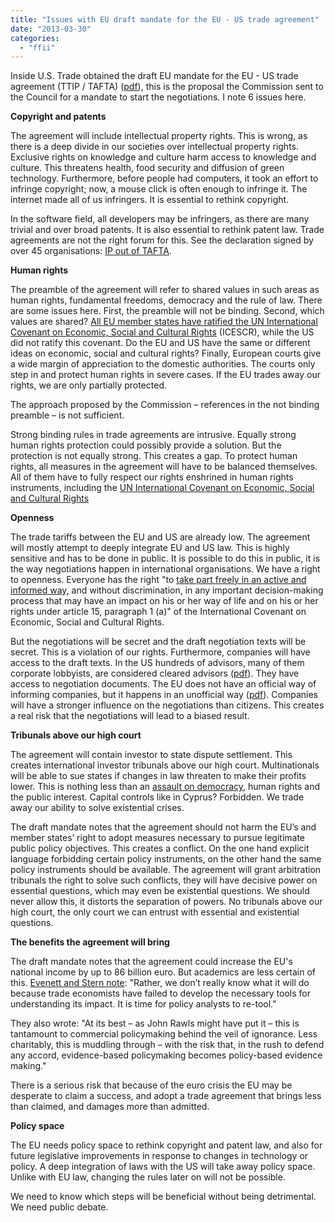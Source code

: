 ```yaml
---
title: "Issues with EU draft mandate for the EU - US trade agreement"
date: "2013-03-30"
categories: 
  - "ffii"
---
```


Inside U.S. Trade obtained the draft EU mandate for the EU - US trade agreement (TTIP / TAFTA) ([pdf](http://www.s2bnetwork.org/fileadmin/dateien/downloads/EU_Draft_Mandate_-_Inside_US_Trade.pdf)), this is the proposal the Commission sent to the Council for a mandate to start the negotiations. I note 6 issues here.

**Copyright and patents**

The agreement will include intellectual property rights. This is wrong, as there is a deep divide in our societies over intellectual property rights. Exclusive rights on knowledge and culture harm access to knowledge and culture. This threatens health, food security and diffusion of green technology. Furthermore, before people had computers, it took an effort to infringe copyright; now, a mouse click is often enough to infringe it. The internet made all of us infringers. It is essential to rethink copyright.

In the software field, all developers may be infringers, as there are many trivial and over broad patents. It is also essential to rethink patent law. Trade agreements are not the right forum for this. See the declaration signed by over 45 organisations: [IP out of TAFTA](http://www.citizen.org/IP-out-of-TAFTA).

**Human rights**

The preamble of the agreement will refer to shared values in such areas as human rights, fundamental freedoms, democracy and the rule of law. There are some issues here. First, the preamble will not be binding. Second, which values are shared? [All EU member states have ratified the UN International Covenant on Economic, Social and Cultural Rights](http://acta.ffii.org/?p=1767) (ICESCR), while the US did not ratify this covenant. Do the EU and US have the same or different ideas on economic, social and cultural rights? Finally, European courts give a wide margin of appreciation to the domestic authorities. The courts only step in and protect human rights in severe cases. If the EU trades away our rights, we are only partially protected.

The approach proposed by the Commission – references in the not binding preamble – is not sufficient.

Strong binding rules in trade agreements are intrusive. Equally strong human rights protection could possibly provide a solution. But the protection is not equally strong. This creates a gap. To protect human rights, all measures in the agreement will have to be balanced themselves. All of them have to fully respect our rights enshrined in human rights instruments, including the [UN International Covenant on Economic, Social and Cultural Rights](http://www.un-documents.net/icescr.htm)

**Openness**

The trade tariffs between the EU and US are already low. The agreement will mostly attempt to deeply integrate EU and US law. This is highly sensitive and has to be done in public. It is possible to do this in public, it is the way negotiations happen in international organisations. We have a right to openness. Everyone has the right "to [take part freely in an active and informed way](http://acta.ffii.org/?p=1767), and without discrimination, in any important decision-making process that may have an impact on his or her way of life and on his or her rights under article 15, paragraph 1 (a)" of the International Covenant on Economic, Social and Cultural Rights.

But the negotiations will be secret and the draft negotiation texts will be secret. This is a violation of our rights. Furthermore, companies will have access to the draft texts. In the US hundreds of advisors, many of them corporate lobbyists, are considered cleared advisors ([pdf](http://action.ffii.org/acta/Analysis?action=AttachFile&do=get&target=FFII-Ombudsman-06-2009.pdf)). They have access to negotiation documents. The EU does not have an official way of informing companies, but it happens in an unofficial way ([pdf](http://corporateeurope.org/sites/default/files/attachments/lawsuit_backgrounder.pdf)). Companies will have a stronger influence on the negotiations than citizens. This creates a real risk that the negotiations will lead to a biased result.

**Tribunals above our high court**

The agreement will contain investor to state dispute settlement. This creates international investor tribunals above our high court. Multinationals will be able to sue states if changes in law threaten to make their profits lower. This is nothing less than an [assault on democracy](http://acta.ffii.org/?p=1721), human rights and the public interest. Capital controls like in Cyprus? Forbidden. We trade away our ability to solve existential crises.

The draft mandate notes that the agreement should not harm the EU’s and member states’ right to adopt measures necessary to pursue legitimate public policy objectives. This creates a conflict. On the one hand explicit language forbidding certain policy instruments, on the other hand the same policy instruments should be available. The agreement will grant arbitration tribunals the right to solve such conflicts, they will have decisive power on essential questions, which may even be existential questions. We should never allow this, it distorts the separation of powers. No tribunals above our high court, the only court we can entrust with essential and existential questions.

**The benefits the agreement will bring**

The draft mandate notes that the agreement could increase the EU's national income by up to 86 billion euro. But academics are less certain of this. [Evenett and Stern note](http://www.voxeu.org/article/transatlantic-trade-talks-and-economic-policy-research-time-re-tool): "Rather, we don’t really know what it will do because trade economists have failed to develop the necessary tools for understanding its impact. It is time for policy analysts to re-tool."

They also wrote: "At its best – as John Rawls might have put it – this is tantamount to commercial policymaking behind the veil of ignorance. Less charitably, this is muddling through – with the risk that, in the rush to defend any accord, evidence-based policymaking becomes policy-based evidence making."

There is a serious risk that because of the euro crisis the EU may be desperate to claim a success, and adopt a trade agreement that brings less than claimed, and damages more than admitted.

**Policy space**

The EU needs policy space to rethink copyright and patent law, and also for future legislative improvements in response to changes in technology or policy. A deep integration of laws with the US will take away policy space. Unlike with EU law, changing the rules later on will not be possible.

We need to know which steps will be beneficial without being detrimental. We need public debate.
